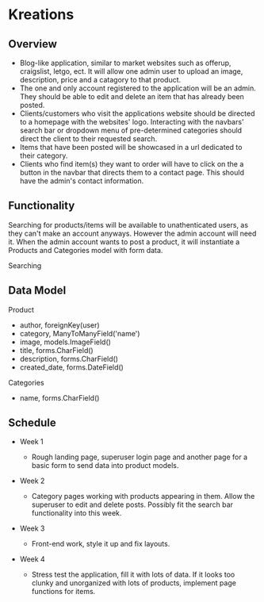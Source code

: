 # Kreations

## Overview

* Blog-like application, similar to market websites such as offerup, craigslist, letgo, ect. It will allow one admin user to upload an image, description, price and a catagory to that product.
* The one and only account registered to the application will be an admin. They should be able to edit and delete an item that has already been posted. 
* Clients/customers who visit the applications website should be directed to a homepage with the websites' logo. Interacting with the navbars' search bar or dropdown menu of pre-determined categories should direct the client to their requested search. 
* Items that have been posted will be showcased in a url dedicated to their category.
* Clients who find item(s) they want to order will have to click on the a button in the navbar that directs them to a contact page. This should have the admin's contact information.


## Functionality
Searching for products/items will be available to unathenticated users, as they can't make an account anyways. However the admin account will need it.
When the admin account wants to post a product, it will instantiate a Products and Categories model with form data.

Searching 

## Data Model
Product
* author, foreignKey(user)
* category, ManyToManyField('name')
* image, models.ImageField()
* title, forms.CharField()
* description, forms.CharField()
* created_date, forms.DateField()

Categories
* name, forms.CharField()

## Schedule
- Week 1
  - Rough landing page, superuser login page and another page for a basic form to send data into product models.

- Week 2
  - Category pages working with products appearing in them. Allow the superuser to edit and delete posts. Possibly fit the search bar functionality into this week.

- Week 3
  - Front-end work, style it up and fix layouts.

- Week 4
  - Stress test the application, fill it with lots of data. If it looks too clunky and unorganized with lots of products, implement page functions for items.
